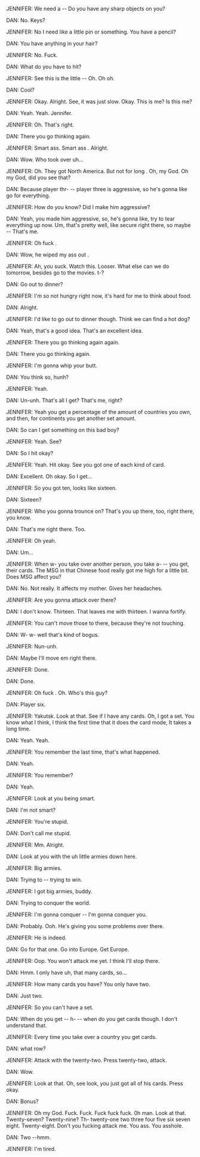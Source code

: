 JENNIFER: We need a --
	      Do you have any sharp objects on you?

DAN:  No. Keys?

JENNIFER:	No I need like a little pin or something. You have a pencil?

DAN:	You have anything in your hair?

JENNIFER: No. Fuck.

DAN:	What do you have to hit?

JENNIFER:	 See this is the little -- Oh. Oh oh.

DAN:	 Cool?

JENNIFER:	 Okay.
	Alright.
	See,
	it was just slow.
	Okay.
	This is me?
	Is this me?

DAN: Yeah.
	 Yeah.
	 Jennifer.

JENNIFER: Oh.
	     That's right.

DAN:	 There you go thinking again.

JENNIFER:	Smart ass. 
	Smart ass .
	Alright.

DAN:  Wow.
	  Who took over uh...

JENNIFER:	 Oh.
	They got North America.
	But not for long .
	Oh,
	my God. Oh my God,
	did you see that?

DAN: Because player thr- --
	 player three is aggressive,
	so he's gonna like go for everything.

JENNIFER: How do you know?
	Did I make him aggressive?

DAN: Yeah,
	you made him aggressive,
	so,
	he's gonna like,
	try to tear everything up now.
	Um,
	that's pretty well,
	like secure right there,
	so maybe --
	That's me.
	
JENNIFER:	Oh fuck .

DAN:	Wow,
	he wiped my ass out .


JENNIFER:	Ah,
	you suck.
	Watch this.
	Looser. What else can we do tomorrow, besides go to the movies.
	t-?

DAN:	 Go out to dinner?

JENNIFER: I'm so not hungry right now,
	it's hard for me to think about food.

DAN:	 Alright.

JENNIFER: I'd like to go out to dinner though.
	Think we can find a hot dog?

DAN: Yeah,
	that's a good idea.
	That's an excellent idea.

JENNIFER:	   There you go thinking again again.

DAN:	 There you go thinking again.

JENNIFER: I'm gonna whip your butt.

DAN:	You think so,
	hunh?

JENNIFER: Yeah.

DAN:	Un-unh. That's all I get? That's me,
	right?

JENNIFER:	Yeah you get a percentage of the amount of countries you own,
	and then,
	for continents you get another set amount.

DAN:  So can I get something on this bad boy?

JENNIFER:	  Yeah.
	 See?

DAN: So I hit okay?

JENNIFER:	Yeah.
	Hit okay. See you got one of each kind of card.

DAN:	     Excellent.
	Oh okay.
	So I get...

JENNIFER:	So you got ten,
	looks like sixteen.

DAN:	    Sixteen?

JENNIFER:	Who you gonna trounce on?
	That's you up there,
	too,
	right there,
	you know.

DAN: That's me right there.
	Too.

JENNIFER:	Oh yeah.

DAN:	Um...

JENNIFER:	When w- you take over another person,
	you take a- --
	you get,
	their cards. The MSG in that Chinese food really got me high for a little bit.
	Does MSG affect you?

DAN: No.
	Not really.
	It affects my mother.
	Gives her headaches.

JENNIFER:	Are you gonna attack over there?

DAN: I don't know.
	Thirteen.
	That leaves me with thirteen.
	 I wanna fortify.

JENNIFER: You can't move those to there,
	because they're not touching.

DAN:	W- w- well that's kind of bogus.

JENNIFER:	Nun-unh.

DAN:	    Maybe I'll move em right there.

JENNIFER:	Done.

DAN: Done.

JENNIFER:	Oh fuck . Oh. Who's this guy?

DAN:	Player six.

JENNIFER:	    Yakutsk.
	Look at that.
	See if I have any cards. Oh, I got a set.
	You know what I think,
	I think the first time that it does the card mode,
	It takes a long time.

DAN: Yeah.
	 Yeah.

JENNIFER:	You remember the last time,
	that's what happened.

DAN:	Yeah.

JENNIFER:	   You remember?

DAN:	 Yeah.

JENNIFER:	 Look at you being smart.

DAN:	I'm not smart?

JENNIFER:	 You're stupid.

DAN:	Don't call me stupid.

JENNIFER:	Mm.
Alright.

DAN:	Look at you with the uh little armies down here.

JENNIFER:	   Big armies.

DAN:	          Trying to --
	trying to win.

JENNIFER:	I got big armies,
	buddy.

DAN:	Trying to conquer the world.

JENNIFER:	 I'm gonna conquer --
	I'm gonna conquer you.

DAN: Probably. Ooh. He's giving you some problems over there.
	
JENNIFER:	 He is indeed.

DAN: Go for that one.
	 Go into Europe.
	 Get Europe.

JENNIFER:	Oop.
	 You won't attack me yet.
	 I think I'll stop there.

DAN: Hmm. I only have uh,
	 that many cards,
	so...
	
JENNIFER:	 How many cards you have?
	 You only have two.

DAN:	   Just two.

JENNIFER:	So you can't have a set.

DAN:	 When do you get --
	h- --
	when do you get cards though.
	I don't understand that.

JENNIFER:	Every time you take over a country you get cards.
	
DAN:	  what row?

JENNIFER:	  Attack with the twenty-two.
	Press twenty-two,
	attack.

DAN:	Wow.

JENNIFER:	Look at that. Oh,
	see look,
	you just got all of his cards. Press okay.

DAN:	Bonus?

JENNIFER:	Oh my God. Fuck. Fuck. Fuck fuck fuck.
	0h man.
	Look at that.
	Twenty-seven?
	Twenty-nine?
	Th- twenty-one two three four five six seven eight.
	Twenty-eight.
	Don't you fucking attack me.
	You ass.
	You asshole.

DAN: Two --hmm.

JENNIFER: I'm tired.
